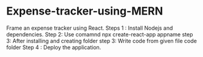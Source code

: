 # Expense-tracker-using-MERN
Frame an expense tracker using React.
Steps 1 : Install Nodejs and dependencies.
Step 2: Use comamnd npx create-react-app appname
step 3: After installing and creating folder
step 3: Write code from given file code folder
Step 4 : Deploy the application.
